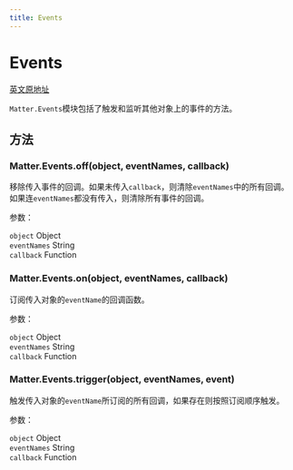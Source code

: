 ```yaml
---
title: Events
---
```


# Events

[英文原地址](https://brm.io/matter-js/docs/classes/Events.html)

`Matter.Events`模块包括了触发和监听其他对象上的事件的方法。

## 方法

### Matter.Events.off(object, eventNames, callback)

移除传入事件的回调。如果未传入`callback`，则清除`eventNames`中的所有回调。如果连`eventNames`都没有传入，则清除所有事件的回调。

参数：

`object` Object   
`eventNames` String    
`callback` Function  

### Matter.Events.on(object, eventNames, callback)

订阅传入对象的`eventName`的回调函数。

参数：

`object` Object   
`eventNames` String    
`callback` Function  

### Matter.Events.trigger(object, eventNames, event)  

触发传入对象的`eventName`所订阅的所有回调，如果存在则按照订阅顺序触发。

参数：

`object` Object   
`eventNames` String    
`callback` Function 






